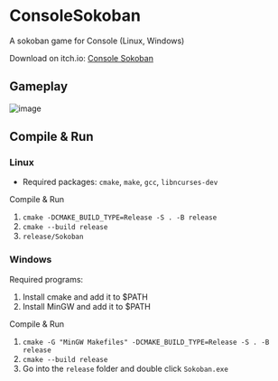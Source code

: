 # ConsoleSokoban

A sokoban game for Console (Linux, Windows)

Download on itch.io: [Console Sokoban](https://jddev0.itch.io/console-sokoban)

## Gameplay
![image](https://github.com/user-attachments/assets/e8215abb-7437-47c4-a971-4d613405cef6)

## Compile & Run

### Linux
- Required packages: `cmake`, `make`, `gcc`, `libncurses-dev`

Compile & Run
1. `cmake -DCMAKE_BUILD_TYPE=Release -S . -B release`
2. `cmake --build release`
3. `release/Sokoban`

### Windows
Required programs:
1. Install cmake and add it to $PATH
2. Install MinGW and add it to $PATH

Compile & Run
1. `cmake -G "MinGW Makefiles" -DCMAKE_BUILD_TYPE=Release -S . -B release`
2. `cmake --build release`
3. Go into the `release` folder and double click `Sokoban.exe`
